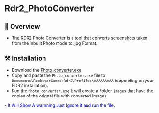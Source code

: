 # Rdr2_PhotoConverter

## 💎 Overview
- The RDR2 Photo Converter is a tool that converts screenshots taken from the inbuilt Photo mode to .jpg Format.

## ⚒️ Installation
- Download the [Photo_converter.exe](https://github.com/ImNotVarun/Rdr2_PhotoConverter/releases/download/v1.0.0/Photo_converter.exe)
- Copy and paste the `Photo_converter.exe` file to `Documents\RockstarGames\Rdr2\Profiles\AAAAAAAAA` (depending on your RDR2 installation).
- Run the `Photo_converter.exe` It will create a Folder `Images` that have the copies of the orignal file with converted Images

<span style="color:blue;">- It Will Show A warnning Just Ignore it and run the file</span>.
